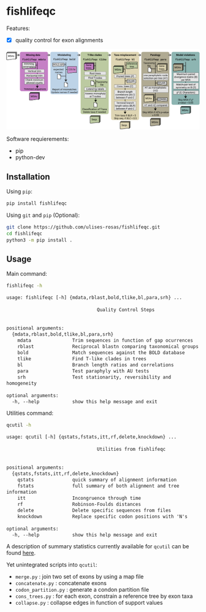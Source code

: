 # fishlifeqc

Features:

- [x] quality control for exon alignments

![here](https://github.com/Ulises-Rosas/fishlifeqc/blob/master/demo/pipe.png)


Software requierements:

* pip
* python-dev

## Installation


Using `pip`:

```Bash
pip install fishlifeqc
```
<!-- 
```Bash
pip install git+https://github.com/ulises-rosas/fishlifeqc.git
```
 -->
Using `git` and `pip` (Optional):
```Bash
git clone https://github.com/ulises-rosas/fishlifeqc.git 
cd fishlifeqc
python3 -m pip install .
```

## Usage

Main command:
```Bash
fishlifeqc -h
```

```
usage: fishlifeqc [-h] {mdata,rblast,bold,tlike,bl,para,srh} ...

                                 Quality Control Steps
                                      

positional arguments:
  {mdata,rblast,bold,tlike,bl,para,srh}
    mdata               Trim sequences in function of gap ocurrences
    rblast              Reciprocal blastn comparing taxonomical groups
    bold                Match sequences against the BOLD database
    tlike               Find T-like clades in trees
    bl                  Branch length ratios and correlations
    para                Test paraphyly with AU tests
    srh                 Test stationarity, reversibility and homogeneity

optional arguments:
  -h, --help            show this help message and exit
```

Utilities command:
```Bash
qcutil -h
```

```
usage: qcutil [-h] {qstats,fstats,itt,rf,delete,knockdown} ...

                                 Utilities from fishlifeqc
                                      

positional arguments:
  {qstats,fstats,itt,rf,delete,knockdown}
    qstats              quick summary of alignment information
    fstats              full summary of both alignment and tree information
    itt                 Incongruence through time
    rf                  Robinson-Foulds distances
    delete              Delete specific sequences from files
    knockdown           Replace specific codon positions with 'N's

optional arguments:
  -h, --help            show this help message and exit
```

A description of summary statistics currently available for `qcutil` can be found [here](https://github.com/Ulises-Rosas/fishlifeqc/blob/master/qcutil/var_names.md).


Yet unintegrated scripts into `qcutil`:

* `merge.py` : join two set of exons by using a map file
* `concatenate.py` : concatenate exons
* `codon_partition.py` : generate a condon partition file
* `cons_trees.py` : for each exon, constrain a reference tree by exon taxa
* `collapse.py` : collapse edges in function of support values
